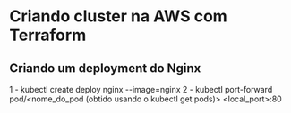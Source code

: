 # Criando cluster na AWS com Terraform

## Criando um deployment do Nginx
1 - kubectl create deploy nginx --image=nginx
2 - kubectl port-forward pod/<nome_do_pod (obtido usando o kubectl get pods)> <local_port>:80